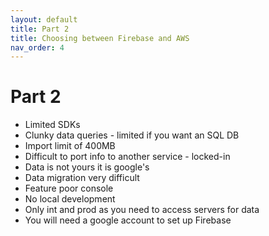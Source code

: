 ```yaml
---
layout: default
title: Part 2
title: Choosing between Firebase and AWS
nav_order: 4
---
```


# Part 2

- Limited SDKs
- Clunky data queries - limited if you want an SQL DB
- Import limit of 400MB
- Difficult to port info to another service - locked-in
- Data is not yours it is google's
- Data migration very difficult
- Feature poor console
- No local development
- Only int and prod as you need to access servers for data
- You will need a google account to set up Firebase
